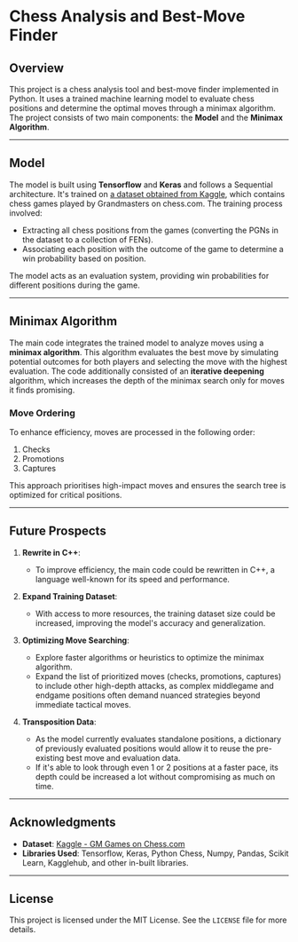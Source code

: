 # Chess Analysis and Best-Move Finder

## Overview
This project is a chess analysis tool and best-move finder implemented in Python. It uses a trained machine learning model to evaluate chess positions and determine the optimal moves through a minimax algorithm. The project consists of two main components: the **Model** and the **Minimax Algorithm**.

---

## Model
The model is built using **Tensorflow** and **Keras** and follows a Sequential architecture. It's trained on [a dataset obtained from Kaggle](https://www.kaggle.com/datasets/dimitrioskourtikakis/gm-games-chesscom), which contains chess games played by Grandmasters on chess.com. The training process involved:

- Extracting all chess positions from the games (converting the PGNs in the dataset to a collection of FENs).
- Associating each position with the outcome of the game to determine a win probability based on position.

The model acts as an evaluation system, providing win probabilities for different positions during the game.

---

## Minimax Algorithm
The main code integrates the trained model to analyze moves using a **minimax algorithm**. This algorithm evaluates the best move by simulating potential outcomes for both players and selecting the move with the highest evaluation. The code additionally consisted of an **iterative deepening** algorithm, which increases the depth of the minimax search only for moves it finds promising.

### Move Ordering
To enhance efficiency, moves are processed in the following order:
1. Checks
2. Promotions
3. Captures

This approach prioritises high-impact moves and ensures the search tree is optimized for critical positions.

---

## Future Prospects
1. **Rewrite in C++**:
   - To improve efficiency, the main code could be rewritten in C++, a language well-known for its speed and performance.

2. **Expand Training Dataset**:
   - With access to more resources, the training dataset size could be increased, improving the model's accuracy and generalization.

3. **Optimizing Move Searching**:
   - Explore faster algorithms or heuristics to optimize the minimax algorithm.
   - Expand the list of prioritized moves (checks, promotions, captures) to include other high-depth attacks, as complex middlegame and endgame positions often demand nuanced strategies beyond immediate tactical moves.

4. **Transposition Data**:
    - As the model currently evaluates standalone positions, a dictionary of previously evaluated positions would allow it to reuse the pre-existing best move and evaluation data.
    - If it's able to look through even 1 or 2 positions at a faster pace, its depth could be increased a lot without compromising as much on time.

---

## Acknowledgments
- **Dataset**: [Kaggle - GM Games on Chess.com](https://www.kaggle.com/datasets/dimitrioskourtikakis/gm-games-chesscom)
- **Libraries Used**: Tensorflow, Keras, Python Chess, Numpy, Pandas, Scikit Learn, Kagglehub, and other in-built libraries.

---

## License
This project is licensed under the MIT License. See the `LICENSE` file for more details.

